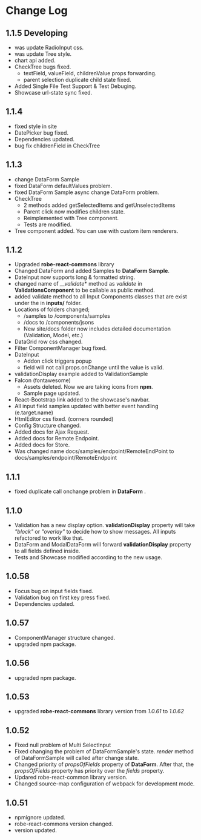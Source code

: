 # Change Log

## 1.1.5 Developing
* was update RadioInput css.
* was update Tree style.
* chart api added.
* CheckTree bugs fixed.
    * textField, valueField, childrenValue props forwarding.
    * parent selection duplicate child state fixed.
* Added Single File Test Support & Test Debuging.
* Showcase url-state sync fixed.

## 1.1.4 
* fixed style in site
* DatePicker bug fixed.
* Dependencies updated.
* bug fix childrenField in CheckTree 

## 1.1.3
* change DataForm Sample
* fixed DataForm defaultValues problem.
* fixed DataForm Sample async change DataForm problem.
* CheckTree
    * 2 methods added getSelectedItems and getUnselectedItems
    * Parent click now modifies children state.
    * Reimplemented with Tree component.
    * Tests are modified.
* Tree component added. You can use with custom item renderers.

## 1.1.2
* Upgraded **robe-react-commons** library
* Changed DataForm and added Samples to **DataForm Sample**.
* DateInput now supports long & formatted string.
* changed name of *__validate** method as *validate* in **ValidationsComponent** to be callable as public method. 
* added validate method to all Input Components classes that are exist under the in **inputs/** folder.
* Locations of folders changed;
    * /samples to  /components/samples
    * /docs  to  /components/jsons
    * New site/docs folder now includes detailed documentation (Validation, Model, etc.) 
* DataGrid row css changed.
* Filter ComponentManager bug fixed.
* DateInput
    * Addon click triggers popup
    * field will not call props.onChange until the value is valid. 
* validationDisplay example added to ValidationSample
* FaIcon (fontawesome)
    * Assets deleted. Now we are taking icons from **npm**.
    * Sample page updated.
* React-Bootstrap link added to the showcase's navbar.
* All input field samples updated with better event handling (e.target.name)
* HtmlEditor css fixed. (corners rounded)
* Config Structure changed. 
* Added docs for Ajax Request.
* Added docs for Remote Endpoint.
* Added docs for Store.
* Was changed name  docs/samples/endpoint/RemoteEndPoint to docs/samples/endpoint/RemoteEndpoint

## 1.1.1
* fixed duplicate call onchange problem in **DataForm** .

## 1.1.0
- Validation has a new display option. **validationDisplay** property will take *"block"* or *"overlay"*  to decide how to show messages. All inputs refactored to work like that.
- DataForm and ModalDataForm will forward **validationDisplay** property to all fields defined inside.
- Tests and Showcase modified according to the new usage.


## 1.0.58
* Focus bug on input fields fixed.
* Validation bug on first key press fixed.
* Dependencies updated.

## 1.0.57
* ComponentManager structure changed.
* upgraded npm package.

## 1.0.56
* upgraded npm package.

## 1.0.53
* upgraded **robe-react-commons** library version from *1.0.61* to *1.0.62*

## 1.0.52
* Fixed null problem of Multi SelectInput
* Fixed changing the problem of DataFormSample's state. *render* method of DataFormSample will called after change state. 
* Changed priority of *propsOfFields* property of **DataForm**. After that, the *propsOfFields* property has priority over the *fields* property.
* Updared robe-react-common library version. 
* Changed source-map configuration of webpack for development mode. 

## 1.0.51
* npmignore updated.
* robe-react-commons version changed.
* version updated.